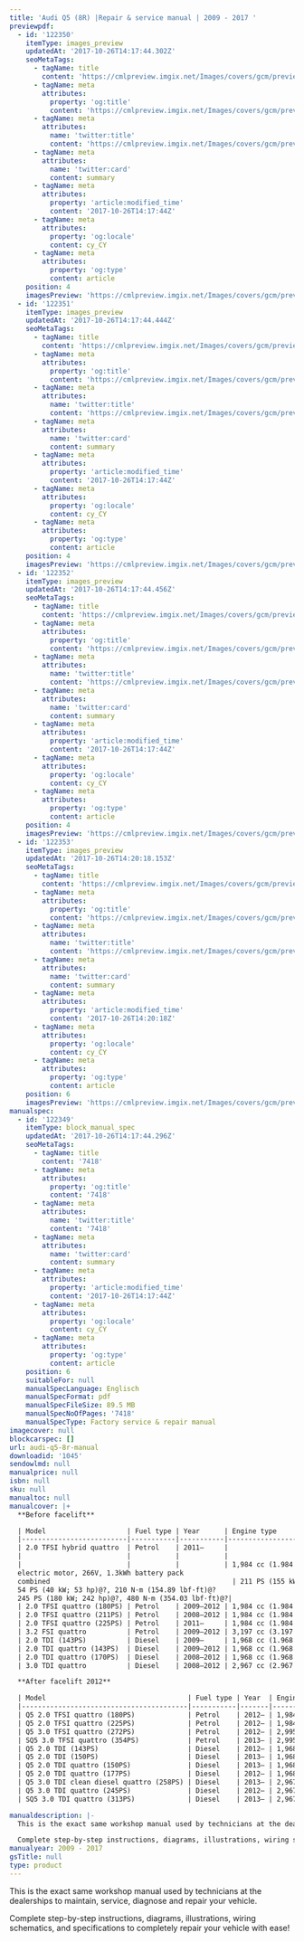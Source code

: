```yaml
---
title: 'Audi Q5 (8R) |Repair & service manual | 2009 - 2017 '
previewpdf:
  - id: '122350'
    itemType: images_preview
    updatedAt: '2017-10-26T14:17:44.302Z'
    seoMetaTags:
      - tagName: title
        content: 'https://cmlpreview.imgix.net/Images/covers/gcm/preview/pr-1045-1.jpg'
      - tagName: meta
        attributes:
          property: 'og:title'
          content: 'https://cmlpreview.imgix.net/Images/covers/gcm/preview/pr-1045-1.jpg'
      - tagName: meta
        attributes:
          name: 'twitter:title'
          content: 'https://cmlpreview.imgix.net/Images/covers/gcm/preview/pr-1045-1.jpg'
      - tagName: meta
        attributes:
          name: 'twitter:card'
          content: summary
      - tagName: meta
        attributes:
          property: 'article:modified_time'
          content: '2017-10-26T14:17:44Z'
      - tagName: meta
        attributes:
          property: 'og:locale'
          content: cy_CY
      - tagName: meta
        attributes:
          property: 'og:type'
          content: article
    position: 4
    imagesPreview: 'https://cmlpreview.imgix.net/Images/covers/gcm/preview/pr-1045-1.jpg'
  - id: '122351'
    itemType: images_preview
    updatedAt: '2017-10-26T14:17:44.444Z'
    seoMetaTags:
      - tagName: title
        content: 'https://cmlpreview.imgix.net/Images/covers/gcm/preview/pr-1045-2.jpg'
      - tagName: meta
        attributes:
          property: 'og:title'
          content: 'https://cmlpreview.imgix.net/Images/covers/gcm/preview/pr-1045-2.jpg'
      - tagName: meta
        attributes:
          name: 'twitter:title'
          content: 'https://cmlpreview.imgix.net/Images/covers/gcm/preview/pr-1045-2.jpg'
      - tagName: meta
        attributes:
          name: 'twitter:card'
          content: summary
      - tagName: meta
        attributes:
          property: 'article:modified_time'
          content: '2017-10-26T14:17:44Z'
      - tagName: meta
        attributes:
          property: 'og:locale'
          content: cy_CY
      - tagName: meta
        attributes:
          property: 'og:type'
          content: article
    position: 4
    imagesPreview: 'https://cmlpreview.imgix.net/Images/covers/gcm/preview/pr-1045-2.jpg'
  - id: '122352'
    itemType: images_preview
    updatedAt: '2017-10-26T14:17:44.456Z'
    seoMetaTags:
      - tagName: title
        content: 'https://cmlpreview.imgix.net/Images/covers/gcm/preview/pr-1045-3.jpg'
      - tagName: meta
        attributes:
          property: 'og:title'
          content: 'https://cmlpreview.imgix.net/Images/covers/gcm/preview/pr-1045-3.jpg'
      - tagName: meta
        attributes:
          name: 'twitter:title'
          content: 'https://cmlpreview.imgix.net/Images/covers/gcm/preview/pr-1045-3.jpg'
      - tagName: meta
        attributes:
          name: 'twitter:card'
          content: summary
      - tagName: meta
        attributes:
          property: 'article:modified_time'
          content: '2017-10-26T14:17:44Z'
      - tagName: meta
        attributes:
          property: 'og:locale'
          content: cy_CY
      - tagName: meta
        attributes:
          property: 'og:type'
          content: article
    position: 4
    imagesPreview: 'https://cmlpreview.imgix.net/Images/covers/gcm/preview/pr-1045-3.jpg'
  - id: '122353'
    itemType: images_preview
    updatedAt: '2017-10-26T14:20:18.153Z'
    seoMetaTags:
      - tagName: title
        content: 'https://cmlpreview.imgix.net/Images/covers/gcm/preview/pr-1045-4.jpg'
      - tagName: meta
        attributes:
          property: 'og:title'
          content: 'https://cmlpreview.imgix.net/Images/covers/gcm/preview/pr-1045-4.jpg'
      - tagName: meta
        attributes:
          name: 'twitter:title'
          content: 'https://cmlpreview.imgix.net/Images/covers/gcm/preview/pr-1045-4.jpg'
      - tagName: meta
        attributes:
          name: 'twitter:card'
          content: summary
      - tagName: meta
        attributes:
          property: 'article:modified_time'
          content: '2017-10-26T14:20:18Z'
      - tagName: meta
        attributes:
          property: 'og:locale'
          content: cy_CY
      - tagName: meta
        attributes:
          property: 'og:type'
          content: article
    position: 6
    imagesPreview: 'https://cmlpreview.imgix.net/Images/covers/gcm/preview/pr-1045-4.jpg'
manualspec:
  - id: '122349'
    itemType: block_manual_spec
    updatedAt: '2017-10-26T14:17:44.296Z'
    seoMetaTags:
      - tagName: title
        content: '7418'
      - tagName: meta
        attributes:
          property: 'og:title'
          content: '7418'
      - tagName: meta
        attributes:
          name: 'twitter:title'
          content: '7418'
      - tagName: meta
        attributes:
          name: 'twitter:card'
          content: summary
      - tagName: meta
        attributes:
          property: 'article:modified_time'
          content: '2017-10-26T14:17:44Z'
      - tagName: meta
        attributes:
          property: 'og:locale'
          content: cy_CY
      - tagName: meta
        attributes:
          property: 'og:type'
          content: article
    position: 6
    suitableFor: null
    manualSpecLanguage: Englisch
    manualSpecFormat: pdf
    manualSpecFileSize: 89.5 MB
    manualSpecNoOfPages: '7418'
    manualSpecType: Factory service & repair manual
imagecover: null
blockcarspec: []
url: audi-q5-8r-manual
downloadid: '1045'
sendowlmd: null
manualprice: null
isbn: null
sku: null
manualtoc: null
manualcover: |+
  **Before facelift**

  | Model                    | Fuel type | Year      | Engine type                                          | Power, torque@rpm                                                 | 
  |--------------------------|-----------|-----------|------------------------------------------------------|-------------------------------------------------------------------| 
  | 2.0 TFSI hybrid quattro  | Petrol    | 2011–     |                                                      |                                                                   | 
  |                          |           |           |                                                      |                                                                   | 
  |                          |           |           | 1,984 cc (1.984 L; 121.1 cu in) I4 turbo (petrol)
  electric motor, 266V, 1.3kWh battery pack
  combined                                             | 211 PS (155 kW; 208 hp)@4300–6000, 350 N·m (258.15 lbf·ft)@1500–4200
  54 PS (40 kW; 53 hp)@?, 210 N·m (154.89 lbf·ft)@?
  245 PS (180 kW; 242 hp)@?, 480 N·m (354.03 lbf·ft)@?| 
  | 2.0 TFSI quattro (180PS) | Petrol    | 2009–2012 | 1,984 cc (1.984 L; 121.1 cu in) I4 turbo             | 180 PS (132 kW; 178 hp)@4000–6000, 320 N·m (236 lbf·ft)@1500–4200 | 
  | 2.0 TFSI quattro (211PS) | Petrol    | 2008–2012 | 1,984 cc (1.984 L; 121.1 cu in) I4 turbo             | 211 PS (155 kW; 208 hp)@4300–6000, 350 N·m (258 lbf·ft)@1500–4200 | 
  | 2.0 TFSI quattro (225PS) | Petrol    | 2011–     | 1,984 cc (1.984 L; 121.1 cu in) I4 turbo             | 225 PS (165 kW; 222 hp)@4500–6250, 350 N·m (258 lbf·ft)@1500–4500 | 
  | 3.2 FSI quattro          | Petrol    | 2009–2012 | 3,197 cc (3.197 L; 195.1 cu in) V6                   | 270 PS (199 kW; 266 hp)@6500, 330 N·m (243 lbf·ft)@3000–5000      | 
  | 2.0 TDI (143PS)          | Diesel    | 2009–     | 1,968 cc (1.968 L; 120.1 cu in) I4 turbo common rail | 143 PS (105 kW; 141 hp)@4200, 320 N·m (236 lbf·ft)@1750–2500      | 
  | 2.0 TDI quattro (143PS)  | Diesel    | 2009–2012 | 1,968 cc (1.968 L; 120.1 cu in) I4 turbo common rail | 143 PS (105 kW; 141 hp)@4200, 320 N·m (236 lbf·ft)@1750–2500      | 
  | 2.0 TDI quattro (170PS)  | Diesel    | 2008–2012 | 1,968 cc (1.968 L; 120.1 cu in) I4 turbo common rail | 170 PS (125 kW; 168 hp)@4200, 350 N·m (258 lbf·ft)@1750–2500      | 
  | 3.0 TDI quattro          | Diesel    | 2008–2012 | 2,967 cc (2.967 L; 181.1 cu in) V6 turbo common rail | 240 PS (177 kW; 237 hp)@4000–4400, 500 N·m (369 lbf·ft)@1500–3000 | 

  **After facelift 2012**

  | Model                                   | Fuel type | Year  | Engine type                                                      | Power, torque@rpm                                                              | 
  |-----------------------------------------|-----------|-------|------------------------------------------------------------------|--------------------------------------------------------------------------------| 
  | Q5 2.0 TFSI quattro (180PS)             | Petrol    | 2012– | 1,984 cc (1.984 L; 121.1 cu in) I4 turbo (CDNB)                  | 180 PS (132 kW; 178 hp)@4000–6000, 320 N·m (236.02 lbf·ft)@1500–3800           | 
  | Q5 2.0 TFSI quattro (225PS)             | Petrol    | 2012– | 1,984 cc (1.984 L; 121.1 cu in) I4 turbo (CDNC)                  | 225 PS (165 kW; 222 hp)@4500–6250, 350 N·m (258.15 lbf·ft)@1500–4500           | 
  | Q5 3.0 TFSI quattro (272PS)             | Petrol    | 2012– | 2,995 cc (2.995 L; 182.8 cu in) V6 supercharged (CTUC/CTVA)      | 272 PS (200 kW; 268 hp)@4780–6500, 400 N·m (295.02 lbf·ft)@2150–4780/2500–4780 | 
  | SQ5 3.0 TFSI quattro (354PS)            | Petrol    | 2013– | 2,995 cc (2.995 L; 182.8 cu in) V6 supercharged ()               | 354 PS (260 kW; 349 hp)@6000–6500, 470 N·m (346.65 lbf·ft)@4000–4500           | 
  | Q5 2.0 TDI (143PS)                      | Diesel    | 2012– | 1,968 cc (1.968 L; 120.1 cu in) I4 turbo common rail (CAGA)      | 143 PS (105 kW; 141 hp)@4200, 320 N·m (236.02 lbf·ft)@1750–2500                | 
  | Q5 2.0 TDI (150PS)                      | Diesel    | 2013– | 1,968 cc (1.968 L; 120.1 cu in) I4 turbo common rail (CJCD)      | 143 PS (105 kW; 141 hp)@4200, 320 N·m (236.02 lbf·ft)@1750–2500                | 
  | Q5 2.0 TDI quattro (150PS)              | Diesel    | 2013– | 1,968 cc (1.968 L; 120.1 cu in) I4 turbo common rail (CJCD)      | 143 PS (105 kW; 141 hp)@4200, 320 N·m (236.02 lbf·ft)@1750–2500                | 
  | Q5 2.0 TDI quattro (177PS)              | Diesel    | 2012– | 1,968 cc (1.968 L; 120.1 cu in) I4 turbo common rail (CGLC)      | 177 PS (130 kW; 175 hp)@4200, 380 N·m (280.27 lbf·ft)@1750–2500                | 
  | Q5 3.0 TDI clean diesel quattro (258PS) | Diesel    | 2013– | 2,967 cc (2.967 L; 181.1 cu in) V6 turbo common rail ()          | 258 PS (190 kW; 254 hp)@4000–4500, 580 N·m (427.79 lbf·ft)@1750–2500           | 
  | Q5 3.0 TDI quattro (245PS)              | Diesel    | 2012– | 2,967 cc (2.967 L; 181.1 cu in) V6 turbo common rail (CDUD)      | 245 PS (180 kW; 242 hp)@4000–4500, 580 N·m (427.79 lbf·ft)@1750–2750           | 
  | SQ5 3.0 TDI quattro (313PS)             | Diesel    | 2013– | 2,967 cc (2.967 L; 181.1 cu in) V6 twin turbo common rail (CGQB) | 313 PS (230 kW; 309 hp)@3900–4500, 650 N·m (479.42 lbf·ft)@1450–2800           | 

manualdescription: |-
  This is the exact same workshop manual used by technicians at the dealerships to maintain, service, diagnose and repair your vehicle.

  Complete step-by-step instructions, diagrams, illustrations, wiring schematics, and specifications to completely repair your vehicle with ease!
manualyear: 2009 - 2017
gsTitle: null
type: product
---
```


This is the exact same workshop manual used by technicians at the dealerships to maintain, service, diagnose and repair your vehicle.

Complete step-by-step instructions, diagrams, illustrations, wiring schematics, and specifications to completely repair your vehicle with ease!